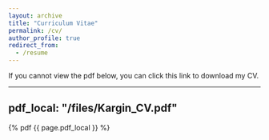 ```yaml
---
layout: archive
title: "Curriculum Vitae"
permalink: /cv/
author_profile: true
redirect_from:
  - /resume
---
```


If you cannot view the pdf below, you can <a href="/files/Kargin_CV.pdf" style="text-decoration:none">click this link to download my CV.</a>

---
pdf_local: "/files/Kargin_CV.pdf"
---
{% pdf {{ page.pdf_local }} %}
